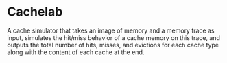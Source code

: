# Cachelab
A cache simulator that takes an image of memory and a memory trace as input, simulates the hit/miss behavior  of a cache memory on this trace, and outputs the total number of hits, misses, and evictions for each cache type along with the content of each cache at the end.
